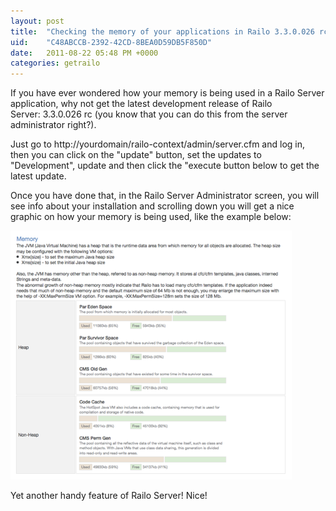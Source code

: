 ```yaml
---
layout: post
title:  "Checking the memory of your applications in Railo 3.3.0.026 rc"
uid:	"C48ABCCB-2392-42CD-8BEA0D59DB5F850D"
date:   2011-08-22 05:48 PM +0000
categories: getrailo
---
```

<p>If you have ever wondered how your memory is being used in a Railo Server application, why not get the latest development release of Railo Server: 3.3.0.026 rc (you know that you can do this from the server administrator right?). </p>
<p>Just go to http://yourdomain/railo-context/admin/server.cfm and log in, then you can click on the "update" button, set the updates to "Development", update and then click the "execute button below to get the latest update. </p>
<p>Once you have done that, in the Railo Server Administrator screen, you will see info about your installation and scrolling down you will get a nice graphic on how your memory is being used, like the example below:</p>
<p><a href="/blog/assets/content/railo_memory_info.png" target="_blank"><img src="/blog/assets/content/railo_memory_info_small.png" alt="" width="450" height="398" /></a></p>
<p>Yet another handy feature of Railo Server! Nice!</p>
